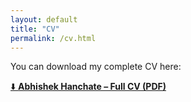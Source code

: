 ```yaml
---
layout: default
title: "CV"
permalink: /cv.html
---
```


You can download my complete CV here:

[⬇️ **Abhishek Hanchate – Full CV (PDF)**](/assets/Abhishek_Hanchate_CV.pdf)
